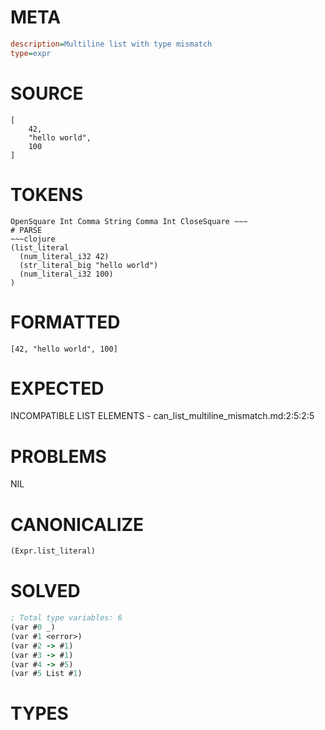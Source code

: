 # META
~~~ini
description=Multiline list with type mismatch
type=expr
~~~
# SOURCE
~~~roc
[
    42,
    "hello world",
    100
]
~~~
# TOKENS
~~~text
OpenSquare Int Comma String Comma Int CloseSquare ~~~
# PARSE
~~~clojure
(list_literal
  (num_literal_i32 42)
  (str_literal_big "hello world")
  (num_literal_i32 100)
)
~~~
# FORMATTED
~~~roc
[42, "hello world", 100]
~~~
# EXPECTED
INCOMPATIBLE LIST ELEMENTS - can_list_multiline_mismatch.md:2:5:2:5
# PROBLEMS
NIL
# CANONICALIZE
~~~clojure
(Expr.list_literal)
~~~
# SOLVED
~~~clojure
; Total type variables: 6
(var #0 _)
(var #1 <error>)
(var #2 -> #1)
(var #3 -> #1)
(var #4 -> #5)
(var #5 List #1)
~~~
# TYPES
~~~roc
~~~
